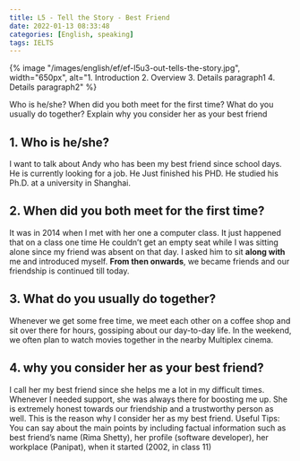 ```yaml
---
title: L5 - Tell the Story - Best Friend
date: 2022-01-13 08:33:48
categories: [English, speaking]
tags: IELTS
---
```


{% image "/images/english/ef/ef-l5u3-out-tells-the-story.jpg", width="650px", alt="1. Introduction 2. Overview 3. Details paragraph1 4. Details paragraph2" %}

Who is he/she?
When did you both meet for the first time?
What do you usually do together?
Explain why you consider her as your best friend

<!-- more -->

## 1. Who is he/she?

I want to talk about Andy who has been my best friend since school days. He is currently looking for a job. He Just finished his PHD. He studied his Ph.D. at a university in Shanghai.

## 2. When did you both meet for the first time?

It was in 2014 when I met with her one a computer class.  It just happened that on a class one time He couldn’t get an empty seat while I was sitting alone since my friend was absent on that day. I asked him to sit **along with** me and introduced myself. <red>**From then onwards**</red>, we became friends and our friendship is continued till today.

## 3. What do you usually do together?

Whenever we get some free time, we meet each other on a coffee shop and sit over there for hours, gossiping about our day-to-day life. In the weekend, we often plan to watch movies together in the nearby Multiplex cinema.

## 4. why you consider her as your best friend?

I call her my best friend since she helps me a lot in my difficult times. Whenever I needed support, she was always there for boosting me up. She is extremely honest towards our friendship and a trustworthy person as well. This is the reason why I consider her as my best friend.
Useful Tips:
You can say about the main points by including factual information such as best friend’s name (Rima Shetty), her profile (software developer), her workplace (Panipat), when it started (2002, in class 11)




